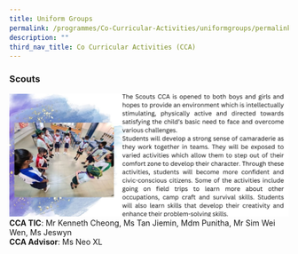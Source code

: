```yaml
---
title: Uniform Groups
permalink: /programmes/Co-Curricular-Activities/uniformgroups/permalink/
description: ""
third_nav_title: Co Curricular Activities (CCA)
---
```

### **Scouts**
![](/images/Programmes/2022/CCA/CCA-17.jpg)
**CCA TIC**: Mr Kenneth Cheong, Ms Tan Jiemin, Mdm Punitha, Mr Sim Wei Wen, Ms Jeswyn<br>**CCA Advisor**: Ms Neo XL
